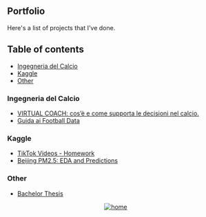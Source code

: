 ## Portfolio
Here's a list of projects that I've done.

## Table of contents
* [Ingegneria del Calcio](#ingegneria-del-calcio)
* [Kaggle](#kaggle)
* [Other](#other)

### Ingegneria del Calcio
  - [VIRTUAL COACH: cos’è e come supporta le decisioni nel calcio.](https://ingegneriadelcalcio.com/virtual-coach-cose-e-come-supporta-le-decisioni-nel-calcio/)
  - [Guida ai Football Data](https://ingegneriadelcalcio.com/guida-ai-football-data/)
  
### Kaggle
  - [TikTok Videos - Homework](https://www.kaggle.com/lorenzotarcinale/tiktokvideo-homework)
  - [Beijing PM2.5: EDA and Predictions](https://www.kaggle.com/lorenzotarcinale/beijing-pm2-5-eda-and-predictions)
  
### Other
  - [Bachelor Thesis](https://github.com/lorenzotrcnl/lorenzotrcnl/blob/main/bachelor_thesis.pdf)


<div align="center">
<a href="https://github.com/lorenzotrcnl" target="_blank">
<img src=https://shields.io/badge/home-white?style=for-the-badge alt=home style="margin-bottom: 5px;" />
</a>
</div>  
